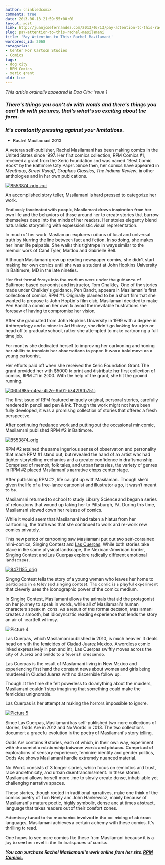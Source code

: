 ```yaml
---
author: crinkledcomix
comments: true
date: 2013-06-13 21:59:55+00:00
layout: post
link: http://juanjosefernandez.com/2013/06/13/pay-attention-to-this-rachel-masilamani/
slug: pay-attention-to-this-rachel-masilamani
title: 'Pay Attention to This: Rachel Masilamani'
wordpress_id: 2068
categories:
- Center For Cartoon Studies
- Comics
tags:
- dog city
- RPM Comics
- xeric grant
old: true
---
```


_This article orginally appeared in [Dog City: Issue 1](http://www.dogcitypress.com/about)_


### _There's things you can't do with words and there's things you can't do with pictures, that's what's so exciting about the form._




### _It's constantly pressing against your limitations_.
- Rachel Masilamani 2013


A veteran self-publisher, Rachel Masilamani has been making comics in the United States since 1997. Her first comics collection, RPM Comics #1, received a grant from the Xeric Foundation and was named “Best Comic Book” by the Baltimore City Paper. Since then, her comics have appeared in _Meathaus_, _Street Runoff_, _Graphics Classics_, _The Indiana Review_, in other anthologies and in her own publications.

[![8553874_orig_cut](http://fernandezjuanjose.files.wordpress.com/2013/06/8553874_orig_cut.jpg)](http://fernandezjuanjose.files.wordpress.com/2013/06/8553874_orig_cut.jpg)

An accomplished story teller, Masilamani is hard pressed to categorize her work.

Endlessly fascinated with people, Masilamani draws inspiration from her own life and the behaviors of those around her to create stories that burrow themselves deep into the minds of her readers. Her stories elegantly blend naturalistic storytelling with expressionistic visual representation.

In much of her work, Masilamani explores notions of local and universal truth by blurring the line between fact and fiction. In so doing, she makes her inner life palpable. She walks this tightrope in ways similar to the memoir work of Carol Tyler, Mardou and Gabrielle Bell.

Although Masilamani grew up reading newspaper comics, she didn't start making her own comics until she was a student at John Hopkins University in Baltimore, MD in the late nineties.

Her first formal forays into the medium were under the guidance of Baltimore based cartoonist and instructor, Tom Chalkley. One of the stories made under Chalkley's guidance, Pen Bandit, appears in Masilamani's first collection of comics, RPM #1. Originally planned to be a short film that she wanted to propose to John Hopkin's film club, Masilamani decided to make Pen Bandit a comic on her own to avoid the inevitable frustrations she foresaw of having to compromise her vision.

After she graduated from John Hopkins University in 1999 with a degree in Anthropology and a minor in Art History, she didn't go looking for a job or head off to graduate school, rather she attempted to make cartooning a full time job.

For months she dedicated herself to improving her cartooning and honing her ability to translate her observations to paper. It was a bold move as a young cartoonist.

Her efforts paid off when she received the Xeric Foundation Grant. The grant provided her with $5000 to print and distribute her first collection of comics, RPM #1 in 2000. With the help of the grant, she hit the ground running.

[![06fcf985-c4ea-4b2e-9b01-b842f9fb751c](http://fernandezjuanjose.files.wordpress.com/2013/06/06fcf985-c4ea-4b2e-9b01-b842f9fb751c.jpeg)](http://fernandezjuanjose.files.wordpress.com/2013/06/06fcf985-c4ea-4b2e-9b01-b842f9fb751c.jpeg)

The first issue of RPM featured uniquely original, personal stories, carefully rendered in pencil and pen & ink. Though the work might not have been fully developed, it was a promising collection of stories that offered a fresh perspective.

After continuing freelance work and putting out the occasional minicomic, Masilamani published RPM #2 in Baltimore.

[![8553874_orig](http://fernandezjuanjose.files.wordpress.com/2013/06/8553874_orig.jpeg)](http://fernandezjuanjose.files.wordpress.com/2013/06/8553874_orig.jpeg)

RPM #2 retained the same ingenious sense of observation and personality that made RPM #1 stand out, but revealed the hand of an artist who had tighter storytelling mechanics and a greater confidence in draftsmanship. Comprised of memoir, folk tales, and urban fantasies, the variety of genres in RPM #2 placed Masilamani's narrative chops center stage.

After publishing RPM #2, life caught up with Masilamani. Though she'd given the life of a free-lance cartoonist and illustrator a go, it wasn't meant to be.

Masilamani returned to school to study Library Science and began a series of relocations that wound up taking her to Pittsburgh, PA. During this time, Masilamani slowed down her release of comics.

While it would seem that Masilamani had taken a hiatus from her cartooning, the truth was that she continued to work and re-work new comics privately.

This new period of cartooning saw Masilamani put out two self-contained mini-comics, Singing Contest and [Las Cuerpas](http://www.rpmcomics.com/1/post/2013/02/las-cuerpas.html). While both stories take place in the same physical landscape, the Mexican-American border, Singing Contest and Las Cuerpas explore radically different emotional landscapes.

[![8471185_orig](http://fernandezjuanjose.files.wordpress.com/2013/06/8471185_orig.jpeg)](http://fernandezjuanjose.files.wordpress.com/2013/06/8471185_orig.jpeg)

Singng Contest tells the story of a young woman who leaves her home to participate in a televised singing contest. The comic is a playful experiment that cleverly uses the iconographic power of the comics medium.

In Singing Contest, Masilamani allows the animals that aid the protagonist on her journey to speak in words, while all of Masilamani's human characters speak in icons. As a result of this formal decision, Masilamani creates a smooth, but idiosyncratic reading experience that lends the story an air of heartfelt whimsy.

![Picture 4](http://fernandezjuanjose.files.wordpress.com/2013/06/picture-4.png)

Las Cuerpas, which Masilamani published in 2010, is much heavier. It deals head on with the femicides of Ciudad Juarez Mexico. A wordless comic inked expressively in pen and ink, Las Cuerpas swiftly moves across the city of Juarez and builds to a feverish crescendo.

Las Cuerpas is the result of Masilamani living in New Mexico and experiencing first hand the constant news about women and girls being murdered in Ciudad Juarez with no discernible follow up.

Though at the time she felt powerless to do anything about the murders, Masilamani couldn't stop imagining that something could make the femicides unignorable.

Las Cuerpas is her attempt at making the horrors impossible to ignore.

[![Picture 5](http://fernandezjuanjose.files.wordpress.com/2013/06/picture-5.png)](http://fernandezjuanjose.files.wordpress.com/2013/06/picture-5.png)

Since Las Cuerpas, Masilamani has self-published two more collections of stories, Odds Are in 2012 and No Words in 2013. The two collections document a graceful evolution in the poetry of Masilamani's story telling.

Odds Are contains 9 stories, each of which, in their own way, experiment with the semiotic relationship between words and pictures. Comprised of explorations of sensory experience, feminine identity and gender politics, Odds Are shows Masilamani handle extremely nuanced material.

No Words consists of 3 longer stories, which focus on semiotics and trust, race and ethnicity, and urban disenfranchisement. In these stories Masilamani allows herself more time to slowly create dense, inhabitable yet challenging narrative spaces.

These stories, though rooted in traditional narratives, make one think of the comics poetry of Tom Neely and John Hankiewicz, mainly because of Masilamani's mature poetic, highly symbolic, dense and at times abstract, language that takes readers out of their comfort zones.

Attentively tuned to the mechanics involved in the co-mixing of abstract languages, Masilamani achieves a certain alchemy with these comics. It's thrilling to read.

One hopes to see more comics like these from Masilamani because it is a joy to see her revel in the liminal spaces of comics.

**_You can purchase Rachel Masilamani's work online from her site, [RPM Comics.](http://www.rpmcomics.com/shop.html)_**
